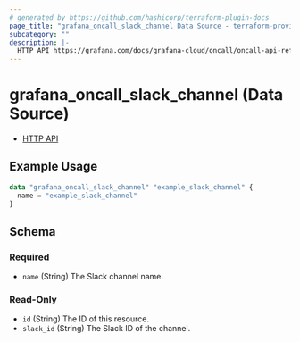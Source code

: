 ```yaml
---
# generated by https://github.com/hashicorp/terraform-plugin-docs
page_title: "grafana_oncall_slack_channel Data Source - terraform-provider-grafana"
subcategory: ""
description: |-
  HTTP API https://grafana.com/docs/grafana-cloud/oncall/oncall-api-reference/slack_channels/
---
```


# grafana_oncall_slack_channel (Data Source)

* [HTTP API](https://grafana.com/docs/grafana-cloud/oncall/oncall-api-reference/slack_channels/)

## Example Usage

```terraform
data "grafana_oncall_slack_channel" "example_slack_channel" {
  name = "example_slack_channel"
}
```

<!-- schema generated by tfplugindocs -->
## Schema

### Required

- `name` (String) The Slack channel name.

### Read-Only

- `id` (String) The ID of this resource.
- `slack_id` (String) The Slack ID of the channel.


